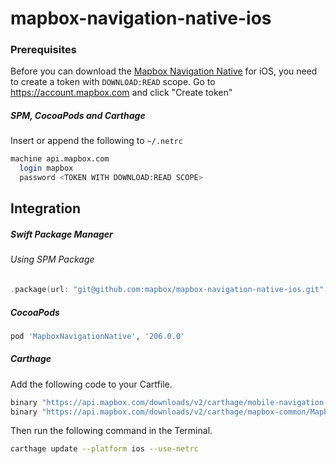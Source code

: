 # mapbox-navigation-native-ios

### Prerequisites

Before you can download the [Mapbox Navigation Native](https://github.com/mapbox/mapbox-navigation-native) for iOS, you need to create a token with `DOWNLOAD:READ` scope.
Go to https://account.mapbox.com and click "Create token"

##### SPM, CocoaPods and Carthage
Insert or append the following to `~/.netrc`

```bash
machine api.mapbox.com
  login mapbox
  password <TOKEN WITH DOWNLOAD:READ SCOPE>
```

## Integration

##### Swift Package Manager

###### Using SPM Package

```swift
.package(url: "git@github.com:mapbox/mapbox-navigation-native-ios.git", from: "206.0.0"),
```

##### CocoaPods

```ruby
pod 'MapboxNavigationNative', '206.0.0'
```

##### Carthage

Add the following code to your Cartfile.

```bash
binary "https://api.mapbox.com/downloads/v2/carthage/mobile-navigation-native/MapboxNavigationNative.json" == 206.0.0
binary "https://api.mapbox.com/downloads/v2/carthage/mapbox-common/MapboxCommon-ios.json" == 23.10.0
```

Then run the following command in the Terminal.
```bash
carthage update --platform ios --use-netrc
```
